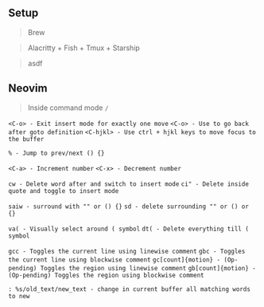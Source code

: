 ## Setup

> Brew

> Alacritty + Fish + Tmux + Starship

> asdf

## Neovim

> Inside command mode `/`

`<C-o> - Exit insert mode for exactly one move`
`<C-o> - Use to go back after goto definition`
`<C-hjkl> - Use ctrl + hjkl keys to move focus to the buffer`

`% - Jump to prev/next () {}`

`<C-a> - Increment number`
`<C-x> - Decrement number`

`cw - Delete word after and switch to insert mode`
`ci" - Delete inside quote and toggle to insert mode`

`saiw - surround with "" or () {}`
`sd - delete surrounding "" or () or {}`

`va( - Visually select around ( symbol`
`dt( - Delete everything till ( symbol`

`gcc - Toggles the current line using linewise comment`
`gbc - Toggles the current line using blockwise comment`
`gc[count]{motion} - (Op-pending) Toggles the region using linewise comment`
`gb[count]{motion} - (Op-pending) Toggles the region using blockwise comment`

`: %s/old_text/new_text - change in current buffer all matching words to new`
